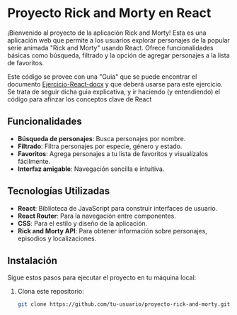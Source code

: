 # Proyecto Rick and Morty en React

¡Bienvenido al proyecto de la aplicación Rick and Morty! Esta es una aplicación web que permite a los usuarios explorar personajes de la popular serie animada "Rick and Morty" usando React. Ofrece funcionalidades básicas como búsqueda, filtrado y la opción de agregar personajes a la lista de favoritos.

Este código se provee con una "Guia" que se puede encontrar el documento [Ejercicio-React-docx](Ejercicio-React.docx/ "Test") y que deberá usarse para este ejercicio.   Se trata de seguir dicha guia explicativa, y ir haciendo (y entendiendo) el código para afinzar los conceptos clave de React

## Funcionalidades

- **Búsqueda de personajes**: Busca personajes por nombre.
- **Filtrado**: Filtra personajes por especie, género y estado.
- **Favoritos**: Agrega personajes a tu lista de favoritos y visualízalos fácilmente.
- **Interfaz amigable**: Navegación sencilla e intuitiva.

## Tecnologías Utilizadas

- **React**: Biblioteca de JavaScript para construir interfaces de usuario.
- **React Router**: Para la navegación entre componentes.
- **CSS**: Para el estilo y diseño de la aplicación.
- **Rick and Morty API**: Para obtener información sobre personajes, episodios y localizaciones.

## Instalación

Sigue estos pasos para ejecutar el proyecto en tu máquina local:

1. Clona este repositorio:

   ```bash
   git clone https://github.com/tu-usuario/proyecto-rick-and-morty.git
